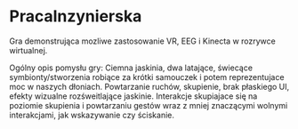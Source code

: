 # PracaInzynierska

Gra demonstrująca mozliwe zastosowanie VR, EEG i Kinecta w rozrywce wirtualnej.

Ogólny opis pomysłu gry:
 Ciemna jaskinia, dwa latające, świecące symbionty/stworzenia robiące za krótki samouczek i potem reprezentujace moc w naszych dłoniach. Powtarzanie ruchów, skupienie, brak płaskiego UI, efekty wizualne rozśweitlające jaskinie. Interakcje skupiajace się na poziomie skupienia i powtarzaniu gestów wraz z mniej znaczącymi wolnymi interakcjami, jak wskazywanie czy ściskanie.
